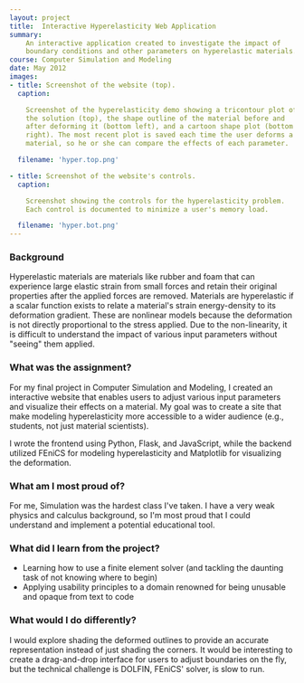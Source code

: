 ```yaml
---
layout: project
title:  Interactive Hyperelasticity Web Application
summary:
    An interactive application created to investigate the impact of
    boundary conditions and other parameters on hyperelastic materials.
course: Computer Simulation and Modeling
date: May 2012
images:
- title: Screenshot of the website (top).
  caption:

    Screenshot of the hyperelasticity demo showing a tricontour plot of
    the solution (top), the shape outline of the material before and
    after deforming it (bottom left), and a cartoon shape plot (bottom
    right). The most recent plot is saved each time the user deforms a
    material, so he or she can compare the effects of each parameter.

  filename: 'hyper.top.png'

- title: Screenshot of the website's controls.
  caption:

    Screenshot showing the controls for the hyperelasticity problem.
    Each control is documented to minimize a user's memory load.

  filename: 'hyper.bot.png'
---
```


### Background

Hyperelastic materials are materials like rubber and foam that can
experience large elastic strain from small forces and retain their
original properties after the applied forces are removed. Materials are
hyperelastic if a scalar function exists to relate a material's strain
energy-density to its deformation gradient. These are nonlinear models
because the deformation is not directly proportional to the stress
applied. Due to the non-linearity, it is difficult to understand the
impact of various input parameters without "seeing" them applied.

### What was the assignment?

For my final project in Computer Simulation and Modeling, I created an
interactive website that enables users to adjust various input
parameters and visualize their effects on a material. My goal was to
create a site that make modeling hyperelasticity more accessible to
a wider audience (e.g., students, not just material scientists).

I wrote the frontend using Python, Flask, and JavaScript, while the
backend utilized FEniCS for modeling hyperelasticity and Matplotlib for
visualizing the deformation.

### What am I most proud of?

For me, Simulation was the hardest class I've taken. I have a very weak
physics and calculus background, so I'm most proud that I could
understand and implement a potential educational tool.

### What did I learn from the project?

- Learning how to use a finite element solver (and tackling the daunting
  task of not knowing where to begin)
- Applying usability principles to a domain renowned for being unusable
  and opaque from text to code

### What would I do differently?

I would explore shading the deformed outlines to provide an accurate
representation instead of just shading the corners. It would be
interesting to create a drag-and-drop interface for users to adjust
boundaries on the fly, but the technical challenge is DOLFIN, FEniCS'
solver, is slow to run.
